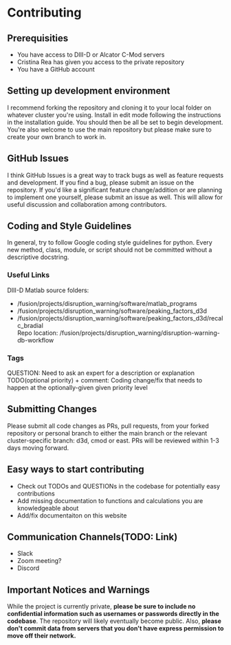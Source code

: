 # Contributing
## Prerequisities
- You have access to DIII-D or Alcator C-Mod servers 
- Cristina Rea has given you access to the private repository
- You have a GitHub account
## Setting up development environment
I recommend forking the repository and cloning it to your local folder on whatever cluster you're using. Install in edit mode following the instructions in the installation guide. You should then be all be set to begin development. You're also welcome to use the main repository but please make sure to create your own branch to work in.
## GitHub Issues
I think GitHub Issues is a great way to track bugs as well as feature requests and development. If you find a bug, please submit an issue on the repository. If you'd like a significant feature change/addition or are planning to implement one yourself, please submit an issue as well. This will allow for useful discussion and collaboration among contributors.
## Coding and Style Guidelines
In general, try to follow Google coding style guidelines for python. Every new method, class, module, or script should not be committed without a descriptive docstring.
### Useful Links
DIII-D Matlab source folders:    
- /fusion/projects/disruption_warning/software/matlab_programs  
- /fusion/projects/disruption_warning/software/peaking_factors_d3d  
- /fusion/projects/disruption_warning/software/peaking_factors_d3d/recalc_bradial    
Repo location: /fusion/projects/disruption_warning/disruption-warning-db-workflow
### Tags
QUESTION: Need to ask an expert for a description or explanation 
TODO(optional priority) + comment: Coding change/fix that needs to happen at the optionally-given given priority level

## Submitting Changes
Please submit all code changes as PRs, pull requests, from your forked repository or personal branch to either the main branch or the relevant cluster-specific branch: d3d, cmod or east. PRs will be reviewed within 1-3 days moving forward.  
## Easy ways to start contributing
- Check out TODOs and QUESTIONs in the codebase for potentially easy contributions
- Add missing documentation to functions and calculations you are knowledgeable about
- Add/fix documentaiton on this website
## Communication Channels(TODO: Link)
- Slack
- Zoom meeting?
- Discord

## Important Notices and Warnings
While the project is currently private, **please be sure to include no confidential information such as usernames or passwords directly in the codebase**. The repository will likely eventually become public. Also, **please don't commit data from servers that you don't have express permission to move off their network.**